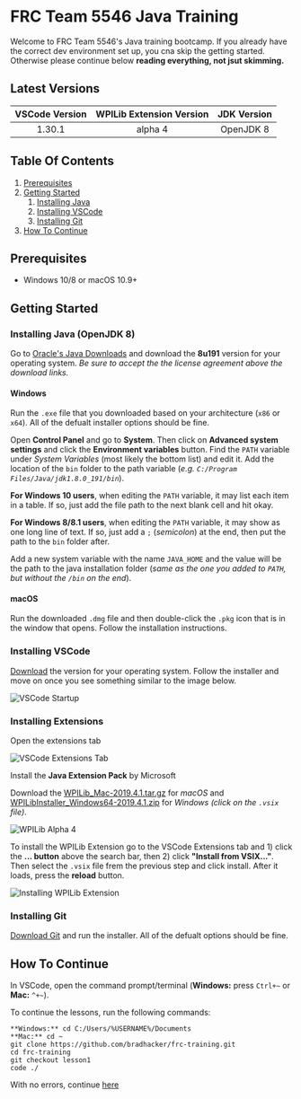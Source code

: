 # FRC Team 5546 Java Training

Welcome to FRC Team 5546's Java training bootcamp. If you already have the correct dev environment set up, you cna skip the getting started. Otherwise please continue below **reading everything, not jsut skimming.**

## Latest Versions

| VSCode Version | WPILib Extension Version | JDK Version |
| :------------: | :----------------------: | :---------: |
|     1.30.1     |         alpha 4          |  OpenJDK 8  |

## Table Of Contents

1. [Prerequisites](#prerequisites)
2. [Getting Started](#getting-started)
   1. [Installing Java](#installing-java-openjdk-8)
   2. [Installing VSCode](#installing-vscode)
   3. [Installing Git](#installing-git)
3. [How To Continue](#how-to-continue)

## Prerequisites

- Windows 10/8 or macOS 10.9+

## Getting Started

### Installing Java (OpenJDK 8)

Go to [Oracle's Java Downloads](https://www.oracle.com/technetwork/java/javase/downloads/jdk8-downloads-2133151.html) and download the **8u191** version for your operating system. _Be sure to accept the the license agreement above the download links._

#### Windows

Run the `.exe` file that you downloaded based on your architecture (`x86` or `x64`). All of the defualt installer options should be fine.

Open **Control Panel** and go to **System**. Then click on **Advanced system settings** and click the **Environment variables** button. Find the `PATH` variable under _System Variables_ (most likely the bottom list) and edit it. Add the location of the `bin` folder to the path variable (_e.g. `C:/Program Files/Java/jdk1.8.0_191/bin`_).

**For Windows 10 users**, when editing the `PATH` variable, it may list each item in a table. If so, just add the file path to the next blank cell and hit okay.

**For Windows 8/8.1 users**, when editing the `PATH` variable, it may show as one long line of text. If so, just add a `;` (_semicolon_) at the end, then put the path to the `bin` folder after.

Add a new system variable with the name `JAVA_HOME` and the value will be the path to the java installation folder (_same as the one you added to `PATH`, but without the `/bin` on the end_).

#### macOS

Run the downloaded `.dmg` file and then double-click the `.pkg` icon that is in the window that opens. Follow the installation instructions.

### Installing VSCode

[Download](https://code.visualstudio.com/download) the version for your operating system. Follow the installer and move on once you see something similar to the image below.

![VSCode Startup](https://s3.amazonaws.com/screensteps_live/image_assets/assets/001/763/331/original/020708a2-bf93-4a74-9430-1d452d1f6833.png?1532302727)

### Installing Extensions

Open the extensions tab

![VSCode Extensions Tab](https://s3.amazonaws.com/screensteps_live/image_assets/assets/001/903/520/original/b4b9b9ef-7478-4b03-b7c1-00423ae266c1.png?1536691956)

Install the **Java Extension Pack** by Microsoft

Download the [WPILib_Mac-2019.4.1.tar.gz](https://github.com/wpilibsuite/allwpilib/releases) for _macOS_ and [WPILibInstaller_Windows64-2019.4.1.zip](https://github.com/wpilibsuite/allwpilib/releases) for _Windows_ *(click on the `.vsix` file)*.

![WPILib Alpha 4](https://s3.amazonaws.com/screensteps_live/image_assets/assets/001/763/325/original/cd12121e-c67f-43f9-93d1-f897ecb0a68d.png?1532302171)

To install the WPILib Extension go to the VSCode Extensions tab and 1) click the **... button** above the search bar, then 2) click **"Install from VSIX..."**. Then select the `.vsix` file frem the previous step and click install. After it loads, press the **reload** button.

![Installing WPILib Extension](https://s3.amazonaws.com/screensteps_live/image_assets/assets/001/763/329/original/f4862dc3-f586-42ca-b440-37de3eaf83a5.png?1532302173)

### Installing Git

[Download Git](https://git-scm.com/downloads) and run the installer. All of the defualt options should be fine.

## How To Continue

In VSCode, open the command prompt/terminal (**Windows:** press `Ctrl+~` or **Mac:** `^+~`).

To continue the lessons, run the following commands:

```shell
**Windows:** cd C:/Users/%USERNAME%/Documents
**Mac:** cd ~
git clone https://github.com/bradhacker/frc-training.git
cd frc-training
git checkout lesson1
code ./
```

With no errors, continue [here](https://github.com/BradHacker/frc-training/tree/lesson1)
